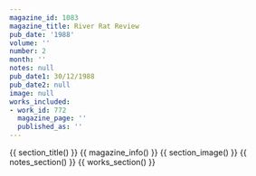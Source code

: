 ```yaml
---
magazine_id: 1083
magazine_title: River Rat Review
pub_date: '1988'
volume: ''
number: 2
month: ''
notes: null
pub_date1: 30/12/1988
pub_date2: null
image: null
works_included:
- work_id: 772
  magazine_page: ''
  published_as: ''
---
```


{{ section_title() }}
{{ magazine_info() }}
{{ section_image() }}
{{ notes_section() }}
{{ works_section() }}

